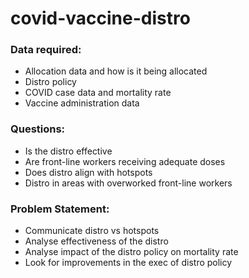 # covid-vaccine-distro

### Data required:
* Allocation data and how is it being allocated
* Distro policy
* COVID case data and mortality rate
* Vaccine administration data

### Questions:
* Is the distro effective
* Are front-line workers receiving adequate doses
* Does distro align with hotspots
* Distro in areas with overworked front-line workers

### Problem Statement:
* Communicate distro vs hotspots
* Analyse effectiveness of the distro
* Analyse impact of the distro policy on mortality rate
* Look for improvements in the exec of distro policy